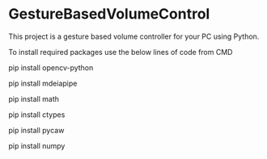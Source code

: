 # GestureBasedVolumeControl
This project is a gesture based volume controller for your PC using Python.



To install required packages use the below lines of code from CMD

pip install opencv-python

pip install mdeiapipe

pip install math

pip install ctypes

pip install pycaw

pip install numpy


